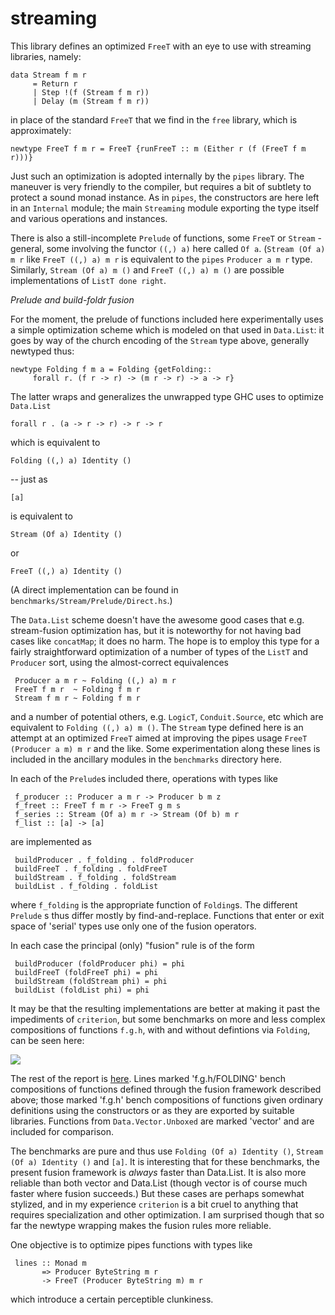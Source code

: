 streaming
=========

This library defines an optimized `FreeT` with an eye to use with 
streaming libraries, namely:

    data Stream f m r
         = Return r
         | Step !(f (Stream f m r))
         | Delay (m (Stream f m r))

in place of the standard `FreeT` that we find in the `free` library, which 
is approximately: 

    newtype FreeT f m r = FreeT {runFreeT :: m (Either r (f (FreeT f m r)))}

Just such an optimization is adopted internally by the `pipes` library. 
The maneuver is very friendly to the compiler, but requires a bit of 
subtlety to protect a sound monad instance. As in `pipes`, 
the constructors are here left in an `Internal` module; 
the main `Streaming` module exporting the type itself and various 
operations and instances. 

There is also a still-incomplete `Prelude` of functions, some 
`FreeT` or `Stream` - general, some involving the functor 
`((,) a)` here called `Of a`. (`Stream (Of a) m r` like
`FreeT ((,) a) m r` is equivalent to the `pipes` 
`Producer a m r` type. Similarly, `Stream (Of a) m ()` and 
`FreeT ((,) a) m ()` are possible implementations 
of `ListT done right`. 

*Prelude and build-foldr fusion*


For the moment, the prelude of functions included here experimentally 
uses a simple optimization scheme which is modeled on that used in 
`Data.List`: it goes by way of the church encoding of the `Stream` 
type above, generally newtyped thus:

    newtype Folding f m a = Folding {getFolding::
         forall r. (f r -> r) -> (m r -> r) -> a -> r}

The latter wraps and generalizes the unwrapped type GHC uses to 
optimize `Data.List`

    forall r . (a -> r -> r) -> r -> r

which is equivalent to 

    Folding ((,) a) Identity ()

-- just as 

    [a]
   
is equivalent to 

    Stream (Of a) Identity ()
    
or 

    FreeT ((,) a) Identity ()
    
(A direct implementation can be found in `benchmarks/Stream/Prelude/Direct.hs`.)

The `Data.List` scheme doesn't have the awesome good cases 
that e.g. stream-fusion optimization has, but it is noteworthy
for not having bad cases like `concatMap`; it does no harm. 
The hope is to employ this type for a fairly straightforward 
optimization of a number of types of the `ListT` and `Producer` 
sort, using the almost-correct equivalences

     Producer a m r ~ Folding ((,) a) m r
     FreeT f m r  ~ Folding f m r
     Stream f m r ~ Folding f m r
     
and a number of potential others, e.g. `LogicT`, `Conduit.Source`, etc 
which are equivalent to `Folding ((,) a) m ()`. The `Stream` type 
defined here is an attempt at an optimized `FreeT` aimed
at improving the pipes usage `FreeT (Producer a m) m r` and
the like. Some experimentation along these lines is included in
the ancillary modules in the `benchmarks` directory here. 

In each of the `Prelude`s included there, operations with types like

     f_producer :: Producer a m r -> Producer b m z
     f_freet :: FreeT f m r -> FreeT g m s
     f_series :: Stream (Of a) m r -> Stream (Of b) m r
     f_list :: [a] -> [a]

are implemented as

     buildProducer . f_folding . foldProducer
     buildFreeT . f_folding . foldFreeT
     buildStream . f_folding . foldStream
     buildList . f_folding . foldList

where `f_folding` is the appropriate function of `Folding`s. The different
`Prelude` s thus differ mostly by find-and-replace. Functions that enter or
exit space of 'serial' types use only one of the fusion operators. 

In each case the principal (only) "fusion" rule is of the form

     buildProducer (foldProducer phi) = phi
     buildFreeT (foldFreeT phi) = phi
     buildStream (foldStream phi) = phi
     buildList (foldList phi) = phi  
     
It may be that the resulting implementations are better at making 
it past the impediments of `criterion`, but some benchmarks on 
more and less complex compositions of functions `f.g.h`, with and without
defintions via `Folding`, can be seen here:

![ ](http://michaelt.github.io/images/seriesbench.png)

The rest of the report is
[here](http://michaelt.github.io/bench/seriesbench.html). Lines
marked 'f.g.h/FOLDING' bench compositions of functions defined
through the fusion framework described above; those marked
'f.g.h' bench compositions of functions given ordinary
definitions using the constructors or as they are exported by 
suitable libraries. Functions from `Data.Vector.Unboxed` are 
marked 'vector' and are included for comparison.

The benchmarks are pure and thus use `Folding (Of a) Identity ()`, 
`Stream (Of a) Identity ()` and `[a]`. It is interesting that for these benchmarks, the
present fusion framework is *always* faster than Data.List. It is
also more reliable than both vector and Data.List (though vector
is of course much faster where fusion succeeds.) But these cases
are perhaps somewhat stylized, and in my experience `criterion` is a bit 
cruel to anything that requires specialization and other optimization. 
I am surprised though that so far the newtype wrapping makes the fusion 
rules more reliable.  

One objective is to optimize pipes functions with types like

     lines :: Monad m 
           => Producer ByteString m r 
           -> FreeT (Producer ByteString m) m r

which introduce a certain perceptible clunkiness. 
